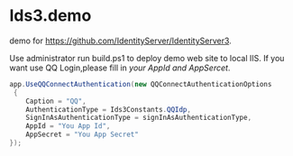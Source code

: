# Ids3.demo
demo for https://github.com/IdentityServer/IdentityServer3.

Use administrator run build.ps1 to deploy demo web site to local IIS. If you want use QQ Login,please fill in *your AppId and AppSercet*.
``` csharp
app.UseQQConnectAuthentication(new QQConnectAuthenticationOptions
 {
    Caption = "QQ",
    AuthenticationType = Ids3Constants.QQIdp,
    SignInAsAuthenticationType = signInAsAuthenticationType,
    AppId = "You App Id",
    AppSecret = "You App Secret"
});
```

